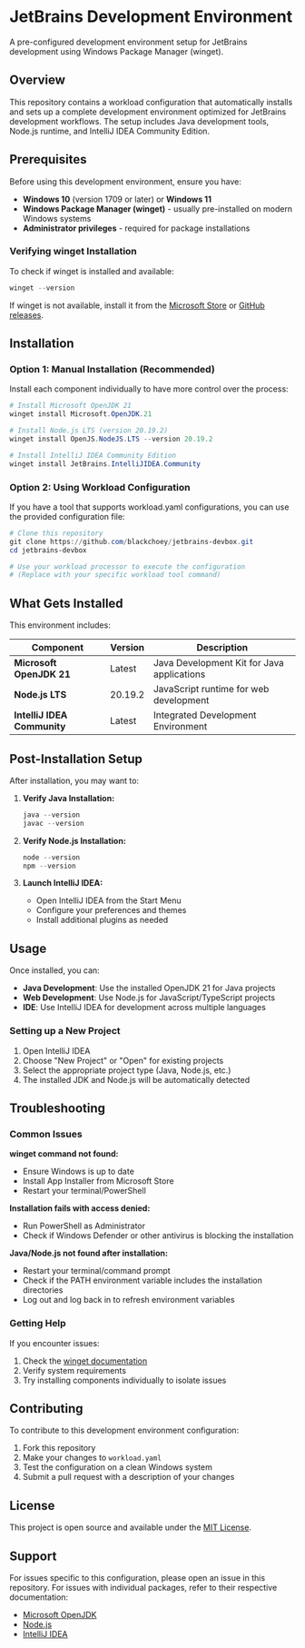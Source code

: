 # JetBrains Development Environment

A pre-configured development environment setup for JetBrains development using Windows Package Manager (winget).

## Overview

This repository contains a workload configuration that automatically installs and sets up a complete development environment optimized for JetBrains development workflows. The setup includes Java development tools, Node.js runtime, and IntelliJ IDEA Community Edition.

## Prerequisites

Before using this development environment, ensure you have:

- **Windows 10** (version 1709 or later) or **Windows 11**
- **Windows Package Manager (winget)** - usually pre-installed on modern Windows systems
- **Administrator privileges** - required for package installations

### Verifying winget Installation

To check if winget is installed and available:

```powershell
winget --version
```

If winget is not available, install it from the [Microsoft Store](https://www.microsoft.com/p/app-installer/9nblggh4nns1) or [GitHub releases](https://github.com/microsoft/winget-cli/releases).

## Installation

### Option 1: Manual Installation (Recommended)

Install each component individually to have more control over the process:

```powershell
# Install Microsoft OpenJDK 21
winget install Microsoft.OpenJDK.21

# Install Node.js LTS (version 20.19.2)
winget install OpenJS.NodeJS.LTS --version 20.19.2

# Install IntelliJ IDEA Community Edition
winget install JetBrains.IntelliJIDEA.Community
```

### Option 2: Using Workload Configuration

If you have a tool that supports workload.yaml configurations, you can use the provided configuration file:

```powershell
# Clone this repository
git clone https://github.com/blackchoey/jetbrains-devbox.git
cd jetbrains-devbox

# Use your workload processor to execute the configuration
# (Replace with your specific workload tool command)
```

## What Gets Installed

This environment includes:

| Component | Version | Description |
|-----------|---------|-------------|
| **Microsoft OpenJDK 21** | Latest | Java Development Kit for Java applications |
| **Node.js LTS** | 20.19.2 | JavaScript runtime for web development |
| **IntelliJ IDEA Community** | Latest | Integrated Development Environment |

## Post-Installation Setup

After installation, you may want to:

1. **Verify Java Installation:**
   ```powershell
   java --version
   javac --version
   ```

2. **Verify Node.js Installation:**
   ```powershell
   node --version
   npm --version
   ```

3. **Launch IntelliJ IDEA:**
   - Open IntelliJ IDEA from the Start Menu
   - Configure your preferences and themes
   - Install additional plugins as needed

## Usage

Once installed, you can:

- **Java Development**: Use the installed OpenJDK 21 for Java projects
- **Web Development**: Use Node.js for JavaScript/TypeScript projects
- **IDE**: Use IntelliJ IDEA for development across multiple languages

### Setting up a New Project

1. Open IntelliJ IDEA
2. Choose "New Project" or "Open" for existing projects
3. Select the appropriate project type (Java, Node.js, etc.)
4. The installed JDK and Node.js will be automatically detected

## Troubleshooting

### Common Issues

**winget command not found:**
- Ensure Windows is up to date
- Install App Installer from Microsoft Store
- Restart your terminal/PowerShell

**Installation fails with access denied:**
- Run PowerShell as Administrator
- Check if Windows Defender or other antivirus is blocking the installation

**Java/Node.js not found after installation:**
- Restart your terminal/command prompt
- Check if the PATH environment variable includes the installation directories
- Log out and log back in to refresh environment variables

### Getting Help

If you encounter issues:

1. Check the [winget documentation](https://docs.microsoft.com/en-us/windows/package-manager/winget/)
2. Verify system requirements
3. Try installing components individually to isolate issues

## Contributing

To contribute to this development environment configuration:

1. Fork this repository
2. Make your changes to `workload.yaml`
3. Test the configuration on a clean Windows system
4. Submit a pull request with a description of your changes

## License

This project is open source and available under the [MIT License](LICENSE).

## Support

For issues specific to this configuration, please open an issue in this repository. For issues with individual packages, refer to their respective documentation:

- [Microsoft OpenJDK](https://docs.microsoft.com/en-us/java/openjdk/)
- [Node.js](https://nodejs.org/en/docs/)
- [IntelliJ IDEA](https://www.jetbrains.com/help/idea/)